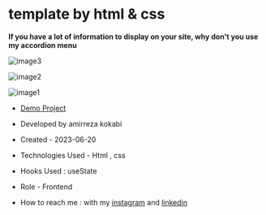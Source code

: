 # template by html & css

**If you have a lot of information to display on your site, why don't you use my accordion menu**

![image3](https://github.com/amir-ko/avada-temp/assets/119657835/e294d428-6130-4261-9c48-597d65b9c996)

![image2](https://github.com/amir-ko/avada-temp/assets/119657835/717a65eb-a25f-48e2-98f3-3485b3935ab7)

![image1](https://github.com/amir-ko/avada-temp/assets/119657835/18dc6615-2aac-4e49-a735-dcf34a2800e2)

- [Demo Project](https://amir-ko.github.io/avada-temp/)

- Developed by amirreza kokabi

- Created - 2023-06-20

- Technologies Used - Html , css 

- Hooks Used : useState 

- Role - Frontend

- How to reach me : with my [instagram](https://instagram.com/amirrezakokabiweb?igshid=NGExMmI2YTkyZg==
) and [linkedin](https://www.linkedin.com/in/amirreza-kokabi-ba7716143/)
